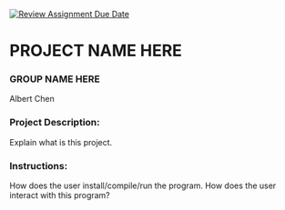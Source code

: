 [![Review Assignment Due Date](https://classroom.github.com/assets/deadline-readme-button-22041afd0340ce965d47ae6ef1cefeee28c7c493a6346c4f15d667ab976d596c.svg)](https://classroom.github.com/a/Vh67aNdh)
# PROJECT NAME HERE

### GROUP NAME HERE

Albert Chen

### Project Description:

Explain what is this project.

### Instructions:

How does the user install/compile/run the program.
How does the user interact with this program?

